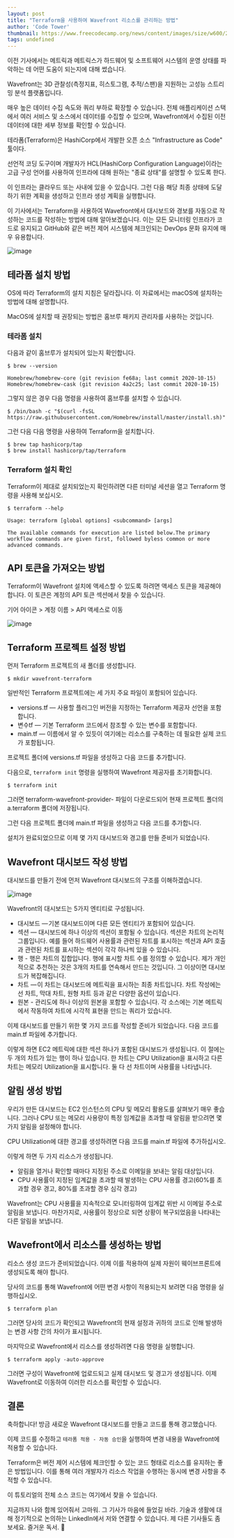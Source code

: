 ```yaml
---
layout: post
title: "Terraform을 사용하여 Wavefront 리소스를 관리하는 방법"
author: 'Code Tower'
thumbnail: https://www.freecodecamp.org/news/content/images/size/w600/2020/12/wavefront-terraform.png
tags: undefined
---
```



이전 기사에서는 메트릭과 메트릭스가 하드웨어 및 소프트웨어 시스템의 운영 상태를 파악하는 데 어떤 도움이 되는지에 대해 썼습니다.

Wavefront는 3D 관찰성(측정지표, 히스토그램, 추적/스팬)을 지원하는 고성능 스트리밍 분석 플랫폼입니다.

매우 높은 데이터 수집 속도와 쿼리 부하로 확장할 수 있습니다. 전체 애플리케이션 스택에서 여러 서비스 및 소스에서 데이터를 수집할 수 있으며, Wavefront에서 수집된 이전 데이터에 대한 세부 정보를 확인할 수 있습니다.

테라폼(Terraform)은 HashiCorp에서 개발한 오픈 소스 "Infrastructure as Code" 툴이다.

선언적 코딩 도구이며 개발자가 HCL(HashiCorp Configuration Language)이라는 고급 구성 언어를 사용하여 인프라에 대해 원하는 "종료 상태"를 설명할 수 있도록 한다.

이 인프라는 클라우드 또는 사내에 있을 수 있습니다. 그런 다음 해당 최종 상태에 도달하기 위한 계획을 생성하고 인프라 생성 계획을 실행합니다.

이 기사에서는 Terraform을 사용하여 Wavefront에서 대시보드와 경보를 자동으로 작성하는 코드를 작성하는 방법에 대해 알아보겠습니다. 이는 모든 모니터링 인프라가 코드로 유지되고 GitHub와 같은 버전 제어 시스템에 체크인되는 DevOps 문화 유지에 매우 유용합니다.

![image](https://www.freecodecamp.org/news/content/images/2021/01/image-21.png)

## 테라폼 설치 방법

OS에 따라 Terraform의 설치 지침은 달라집니다. 이 자료에서는 macOS에 설치하는 방법에 대해 설명합니다.

MacOS에 설치할 때 권장되는 방법은 홈브루 패키지 관리자를 사용하는 것입니다.

### 테라폼 설치

다음과 같이 홈브루가 설치되어 있는지 확인합니다.

```undefined
$ brew --version

Homebrew/homebrew-core (git revision fe68a; last commit 2020-10-15)
Homebrew/homebrew-cask (git revision 4a2c25; last commit 2020-10-15)
```

그렇지 않은 경우 다음 명령을 사용하여 홈브루를 설치할 수 있습니다.

```undefined
$ /bin/bash -c "$(curl -fsSL https://raw.githubusercontent.com/Homebrew/install/master/install.sh)"
```

그런 다음 다음 명령을 사용하여 Terraform을 설치합니다.

```undefined
$ brew tap hashicorp/tap
$ brew install hashicorp/tap/terraform
```

### Terraform 설치 확인

Terraform이 제대로 설치되었는지 확인하려면 다른 터미널 세션을 열고 Terraform 명령을 사용해 보십시오.

```undefined
$ terraform --help

Usage: terraform [global options] <subcommand> [args]

The available commands for execution are listed below.The primary workflow commands are given first, followed byless common or more advanced commands.
```

## API 토큰을 가져오는 방법

Terraform이 Wavefront 설치에 액세스할 수 있도록 하려면 액세스 토큰을 제공해야 합니다. 이 토큰은 계정의 API 토큰 섹션에서 찾을 수 있습니다.

기어 아이콘 > 계정 이름 > API 액세스로 이동

![image](https://www.freecodecamp.org/news/content/images/2020/12/Screenshot-2020-12-26-at-12.49.23-PM.png)

## Terraform 프로젝트 설정 방법

먼저 Terraform 프로젝트의 새 폴더를 생성합니다.

```undefined
$ mkdir wavefront-terraform
```

일반적인 Terraform 프로젝트에는 세 가지 주요 파일이 포함되어 있습니다.

- versions.tf — 사용할 플러그인 버전을 지정하는 Terraform 제공자 선언을 포함합니다.
- 변수tf — 기본 Terraform 코드에서 참조할 수 있는 변수를 포함합니다.
- main.tf — 이름에서 알 수 있듯이 여기에는 리소스를 구축하는 데 필요한 실제 코드가 포함됩니다.

프로젝트 폴더에 versions.tf 파일을 생성하고 다음 코드를 추가합니다.

다음으로, `terraform init` 명령을 실행하여 Wavefront 제공자를 초기화합니다.

```undefined
$ terraform init
```

그러면 terraform-wavefront-provider-<version> 파일이 다운로드되어 현재 프로젝트 폴더의 a.terraform 폴더에 저장됩니다.

그런 다음 프로젝트 폴더에 main.tf 파일을 생성하고 다음 코드를 추가합니다.

설치가 완료되었으므로 이제 몇 가지 대시보드와 경고를 만들 준비가 되었습니다.

## Wavefront 대시보드 작성 방법

대시보드를 만들기 전에 먼저 Wavefront 대시보드의 구조를 이해하겠습니다.

![image](https://www.freecodecamp.org/news/content/images/2020/12/Wavefront_Dashboard.png)

Wavefront의 대시보드는 5가지 엔티티로 구성됩니다.

- 대시보드 — 기본 대시보드이며 다른 모든 엔티티가 포함되어 있습니다.
- 섹션 — 대시보드에 하나 이상의 섹션이 포함될 수 있습니다. 섹션은 차트의 논리적 그룹입니다. 예를 들어 하드웨어 사용률과 관련된 차트를 표시하는 섹션과 API 호출과 관련된 차트를 표시하는 섹션이 각각 하나씩 있을 수 있습니다.
- 행 - 행은 차트의 집합입니다. 행에 표시할 차트 수를 정의할 수 있습니다. 제가 개인적으로 추천하는 것은 3개의 차트를 연속해서 만드는 것입니다. 그 이상이면 대시보드가 복잡해집니다.
- 차트 — 이 차트는 대시보드에 메트릭을 표시하는 최종 차트입니다. 차트 작성에는 선 차트, 막대 차트, 원형 차트 등과 같은 다양한 옵션이 있습니다.
- 원본 - 관리도에 하나 이상의 원본을 포함할 수 있습니다. 각 소스에는 기본 메트릭에서 작동하여 차트에 시각적 표현을 만드는 쿼리가 있습니다.

이제 대시보드를 만들기 위한 몇 가지 코드를 작성할 준비가 되었습니다. 다음 코드를 main.tf 파일에 추가합니다.

이렇게 하면 EC2 메트릭에 대한 섹션 하나가 포함된 대시보드가 생성됩니다. 이 절에는 두 개의 차트가 있는 행이 하나 있습니다. 한 차트는 CPU Utilization을 표시하고 다른 차트는 메모리 Utilization을 표시합니다. 둘 다 선 차트이며 사용률을 나타냅니다.

## 알림 생성 방법

우리가 만든 대시보드는 EC2 인스턴스의 CPU 및 메모리 활용도를 살펴보기 매우 좋습니다. 그러나 CPU 또는 메모리 사용량이 특정 임계값을 초과할 때 알림을 받으려면 몇 가지 알림을 설정해야 합니다.

CPU Utilization에 대한 경고를 생성하려면 다음 코드를 main.tf 파일에 추가하십시오.

이렇게 하면 두 가지 리소스가 생성됩니다.

- 알림을 열거나 확인할 때마다 지정된 주소로 이메일을 보내는 알림 대상입니다.
- CPU 사용률이 지정된 임계값을 초과할 때 발생하는 CPU 사용률 경고(60%를 초과할 경우 경고, 80%를 초과할 경우 심각 경고)

Wavefront는 CPU 사용률을 지속적으로 모니터링하여 임계값 위반 시 이메일 주소로 알림을 보냅니다. 마찬가지로, 사용률이 정상으로 되면 상황이 복구되었음을 나타내는 다른 알림을 보냅니다.

## Wavefront에서 리소스를 생성하는 방법

리소스 생성 코드가 준비되었습니다. 이제 이를 적용하여 실제 자원이 웨이브프론트에 생성되도록 해야 합니다.

당사의 코드를 통해 Wavefront에 어떤 변경 사항이 적용되는지 보려면 다음 명령을 실행하십시오.

```undefined
$ terraform plan
```

그러면 당사의 코드가 확인되고 Wavefront의 현재 설정과 귀하의 코드로 인해 발생하는 변경 사항 간의 차이가 표시됩니다.

마지막으로 Wavefront에서 리소스를 생성하려면 다음 명령을 실행합니다.

```undefined
$ terraform apply -auto-approve
```

그러면 구성이 Wavefront에 업로드되고 실제 대시보드 및 경고가 생성됩니다. 이제 Wavefront로 이동하여 이러한 리소스를 확인할 수 있습니다.

## 결론

축하합니다! 방금 새로운 Wavefront 대시보드를 만들고 코드를 통해 경고했습니다.

이제 코드를 수정하고 `테라폼 적용 - 자동 승인`을 실행하여 변경 내용을 Wavefront에 적용할 수 있습니다.

Terraform은 버전 제어 시스템에 체크인할 수 있는 코드 형태로 리소스를 유지하는 좋은 방법입니다. 이를 통해 여러 개발자가 리소스 작업을 수행하는 동시에 변경 사항을 추적할 수 있습니다.

이 튜토리얼의 전체 소스 코드는 여기에서 찾을 수 있습니다.

지금까지 나와 함께 있어줘서 고마워. 그 기사가 마음에 들었길 바라. 기술과 생활에 대해 정기적으로 논의하는 LinkedIn에서 저와 연결할 수 있습니다. 제 다른 기사들도 좀 보세요. 즐거운 독서. 🙂